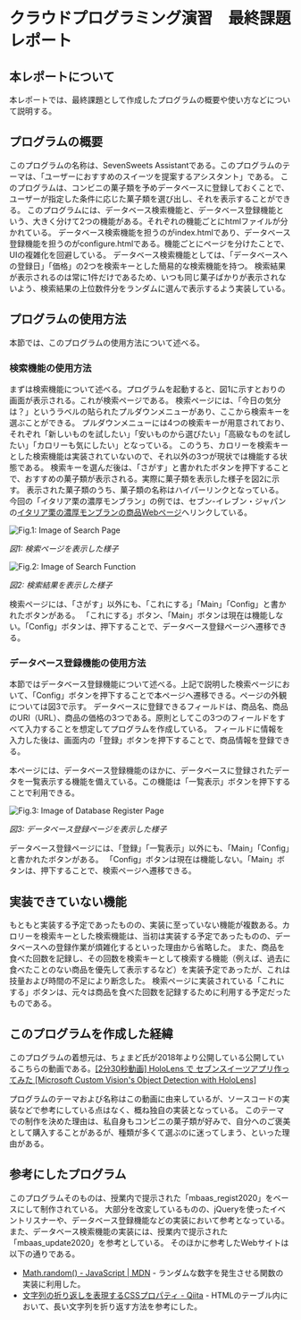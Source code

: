 # クラウドプログラミング演習　最終課題レポート

## 本レポートについて

本レポートでは、最終課題として作成したプログラムの概要や使い方などについて説明する。

## プログラムの概要

このプログラムの名称は、SevenSweets Assistantである。このプログラムのテーマは、「ユーザーにおすすめのスイーツを提案するアシスタント」である。
このプログラムは、コンビニの菓子類を予めデータベースに登録しておくことで、ユーザーが指定した条件に応じた菓子類を選び出し、それを表示することができる。
このプログラムには、データベース検索機能と、データベース登録機能という、大きく分けて2つの機能がある。それぞれの機能ごとにhtmlファイルが分かれている。
データベース検索機能を担うのがindex.htmlであり、データベース登録機能を担うのがconfigure.htmlである。機能ごとにページを分けたことで、UIの複雑化を回避している。
データベース検索機能としては、「データベースへの登録日」「価格」の2つを検索キーとした簡易的な検索機能を持つ。
検索結果が表示されるのは常に1件だけであるため、いつも同じ菓子ばかりが表示されないよう、検索結果の上位数件分をランダムに選んで表示するよう実装している。

## プログラムの使用方法

本節では、このプログラムの使用方法について述べる。

### 検索機能の使用方法

まずは検索機能について述べる。プログラムを起動すると、図1に示すとおりの画面が表示される。これが検索ページである。
検索ページには、「今日の気分は？」というラベルの貼られたプルダウンメニューがあり、ここから検索キーを選ぶことができる。
プルダウンメニューには4つの検索キーが用意されており、それぞれ「新しいものを試したい」「安いものから選びたい」「高級なものを試したい」「カロリーも気にしたい」となっている。
このうち、カロリーを検索キーとした検索機能は実装されていないので、それ以外の3つが現状では機能する状態である。
検索キーを選んだ後は、「さがす」と書かれたボタンを押下することで、おすすめの菓子類が表示される。実際に菓子類を表示した様子を図2に示す。
表示された菓子類のうち、菓子類の名称はハイパーリンクとなっている。
今回の「イタリア栗の濃厚モンブラン」の例では、セブン-イレブン・ジャパンの[イタリア栗の濃厚モンブランの商品Webページ](https://www.sej.co.jp/products/a/item/113298/)へリンクしている。

![Fig.1: Image of Search Page](https://raw.githubusercontent.com/k19rs083/SevenSweetsAssistant/master/search_page.png)

*図1: 検索ページを表示した様子*

![Fig.2: Image of Search Function](https://raw.githubusercontent.com/k19rs083/SevenSweetsAssistant/master/search_result.png)

*図2: 検索結果を表示した様子*

検索ページには、「さがす」以外にも、「これにする」「Main」「Config」と書かれたボタンがある。
「これにする」ボタン、「Main」ボタンは現在は機能しない。「Config」ボタンは、押下することで、データベース登録ページへ遷移できる。

### データベース登録機能の使用方法

本節ではデータベース登録機能について述べる。上記で説明した検索ページにおいて、「Config」ボタンを押下することで本ページへ遷移できる。ページの外観については図3で示す。
データベースに登録できるフィールドは、商品名、商品のURI（URL）、商品の価格の3つである。原則としてこの3つのフィールドをすべて入力することを想定してプログラムを作成している。
フィールドに情報を入力した後は、画面内の「登録」ボタンを押下することで、商品情報を登録できる。

本ページには、データベース登録機能のほかに、データベースに登録されたデータを一覧表示する機能を備えている。この機能は「一覧表示」ボタンを押下することで利用できる。

![Fig.3: Image of Database Register Page](https://raw.githubusercontent.com/k19rs083/SevenSweetsAssistant/master/regist_page.png)

*図3: データベース登録ページを表示した様子*

データベース登録ページには、「登録」「一覧表示」以外にも、「Main」「Config」と書かれたボタンがある。
「Config」ボタンは現在は機能しない。「Main」ボタンは、押下することで、検索ページへ遷移できる。

## 実装できていない機能

もともと実装する予定であったものの、実装に至っていない機能が複数ある。カロリーを検索キーとした検索機能は、当初は実装する予定であったものの、データベースへの登録作業が煩雑化するといった理由から省略した。
また、商品を食べた回数を記録し、その回数を検索キーとして検索する機能（例えば、過去に食べたことのない商品を優先して表示するなど）を実装予定であったが、これは技量および時間の不足により断念した。
検索ページに実装されている「これにする」ボタンは、元々は商品を食べた回数を記録するために利用する予定だったものである。

## このプログラムを作成した経緯

このプログラムの着想元は、ちょまど氏が2018年より公開している公開しているこちらの動画である。[[2分30秒動画] HoloLens で セブンスイーツアプリ作ってみた [Microsoft Custom Vision's Object Detection with HoloLens]](https://www.youtube.com/watch?v=y2CLT9LgmOk)

プログラムのテーマおよび名称はこの動画に由来しているが、ソースコードの実装などで参考にしている点はなく、概ね独自の実装となっている。
このテーマでの制作を決めた理由は、私自身もコンビニの菓子類が好みで、自分へのご褒美として購入することがあるが、種類が多くて選ぶのに迷ってしまう、といった理由がある。

## 参考にしたプログラム

このプログラムそのものは、授業内で提示された「mbaas_regist2020」をベースにして制作されている。
大部分を改変しているものの、jQueryを使ったイベントリスナーや、データベース登録機能などの実装において参考となっている。
また、データベース検索機能の実装には、授業内で提示された「mbaas_update2020」を参考としている。
そのほかに参考したWebサイトは以下の通りである。

* [Math.random() - JavaScript | MDN](https://developer.mozilla.org/ja/docs/Web/JavaScript/Reference/Global_Objects/Math/random) - ランダムな数字を発生させる関数の実装に利用した。
* [文字列の折り返しを表現するCSSプロパティ - Qiita](https://qiita.com/gcyata/items/353658a7bdc1e7395337) - HTMLのテーブル内において、長い文字列を折り返す方法を参考にした。
